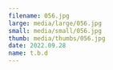 ```yaml
---
filename: 056.jpg
large: media/large/056.jpg
small: media/small/056.jpg
thumb: media/thumbs/056.jpg
date: 2022.09.28
name: t.b.d
---
```

